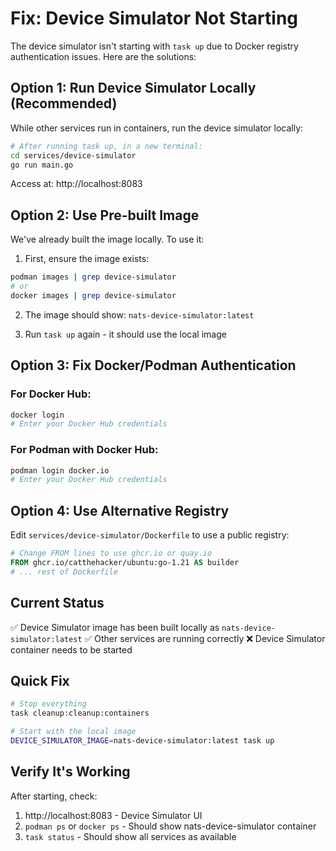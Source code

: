 # Fix: Device Simulator Not Starting

The device simulator isn't starting with `task up` due to Docker registry authentication issues. Here are the solutions:

## Option 1: Run Device Simulator Locally (Recommended)

While other services run in containers, run the device simulator locally:

```bash
# After running task up, in a new terminal:
cd services/device-simulator
go run main.go
```

Access at: http://localhost:8083

## Option 2: Use Pre-built Image

We've already built the image locally. To use it:

1. First, ensure the image exists:
```bash
podman images | grep device-simulator
# or
docker images | grep device-simulator
```

2. The image should show: `nats-device-simulator:latest`

3. Run `task up` again - it should use the local image

## Option 3: Fix Docker/Podman Authentication

### For Docker Hub:
```bash
docker login
# Enter your Docker Hub credentials
```

### For Podman with Docker Hub:
```bash
podman login docker.io
# Enter your Docker Hub credentials
```

## Option 4: Use Alternative Registry

Edit `services/device-simulator/Dockerfile` to use a public registry:

```dockerfile
# Change FROM lines to use ghcr.io or quay.io
FROM ghcr.io/catthehacker/ubuntu:go-1.21 AS builder
# ... rest of Dockerfile
```

## Current Status

✅ Device Simulator image has been built locally as `nats-device-simulator:latest`
✅ Other services are running correctly
❌ Device Simulator container needs to be started

## Quick Fix

```bash
# Stop everything
task cleanup:cleanup:containers

# Start with the local image
DEVICE_SIMULATOR_IMAGE=nats-device-simulator:latest task up
```

## Verify It's Working

After starting, check:
1. http://localhost:8083 - Device Simulator UI
2. `podman ps` or `docker ps` - Should show nats-device-simulator container
3. `task status` - Should show all services as available